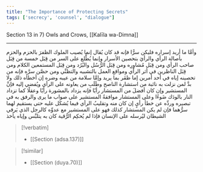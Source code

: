 ```yaml
---
title: "The Importance of Protecting Secrets"
tags: ['secrecy', 'counsel', "dialogue"]
---
```


 Section 13 in 7) Owls and Crows, [[Kalīla wa-Dimna]]

---
وأمَّا ما أريد إسراره فليكن سرًّا فإنه قد كان يُقال إنما يُصيب الملوك الظفرَ بالحزم والحزم بأصالة الرأي والرأيَ بتحصين الأسرار وإنما يُطَّلع على السر من قِبَل خمسة من قِبَل صاحب الرأي ومن قِبَل مُشاوِرِه ومن قِبَل الرُّسُل والبُرُد ومن قِبَل المستمعين الكلام ومن قِبَل الناظرين في أثر الرأي ومواقع العمل بالتشبيه والتظنِّي ومن حصَّن سرَّه فإنه من تحصينه إياه في أحد أمرين إما ظفَر بما يريد وإمَّا سلامة من عيبه وضره إن أخطأه ذلك ولا بدَّ لمن نزلت به نائبة من استشارة الناصح وطَلَبِ من يعاونه على الرأي ويُفضي إليه فإنَّ المستشير وإن كان أفضلَ من المستشار رأيًا فإنه يزداد بالمشورة رأيًا وعقلًا كما تزداد النار بالودَك ضَوءًا وعلى المستشار موافقةُ المستشير على صواب ما يرى والرفق به في تبصيره وردِّه عن خطأ رأيٍ  إن كان منه  وتقليبُ الرأي فيما يُشكَل عليه حتى يستقيم لهما سرُّهما فإن لم يكن المستشار كذلك فهو على المستشير مع عدوِّه كالرجل الذي يَرقي الشيطان ليُرسله على الإنسان فإذا لم يُحكِم الرُّقية كان به يتلبَّس وإياه يأخذ

> [!verbatim]
> - [[Section (adsa.137)]]

> [!similar]
> - [[Section (duya.70)]]
